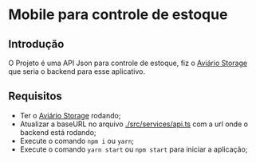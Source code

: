 # Mobile para controle de estoque

## Introdução

O Projeto é uma API Json para controle de estoque, fiz o [Aviário Storage](https://github.com/Matan18/aviario_storage) que seria o backend para esse aplicativo.

## Requisitos

* Ter o [Aviário Storage](https://github.com/Matan18/aviario_storage) rodando;
* Atualizar a baseURL no arquivo [./src/services/api.ts](https://github.com/Matan18/aviario_mobile/blob/master/services/api.ts) com a url onde o backend está rodando;
* Execute o comando `npm i` ou `yarn`;
* Execute o comando `yarn start` ou `npm start` para iniciar a aplicação;
